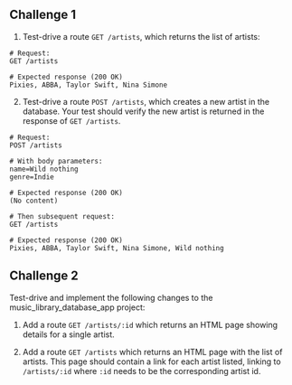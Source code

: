 ## Challenge 1

1. Test-drive a route `GET /artists`, which returns the list of artists:
```
# Request:
GET /artists

# Expected response (200 OK)
Pixies, ABBA, Taylor Swift, Nina Simone
```

2. Test-drive a route `POST /artists`, which creates a new artist in the database. Your test should verify the new artist is returned in the response of `GET /artists`.

```
# Request:
POST /artists

# With body parameters:
name=Wild nothing
genre=Indie

# Expected response (200 OK)
(No content)

# Then subsequent request:
GET /artists

# Expected response (200 OK)
Pixies, ABBA, Taylor Swift, Nina Simone, Wild nothing
```

## Challenge 2

Test-drive and implement the following changes to the music_library_database_app project:

1. Add a route `GET /artists/:id` which returns an HTML page showing details for a single artist.

2. Add a route `GET /artists` which returns an HTML page with the list of artists. This page should contain a link for each artist listed, linking to `/artists/:id` where `:id` needs to be the corresponding artist id.